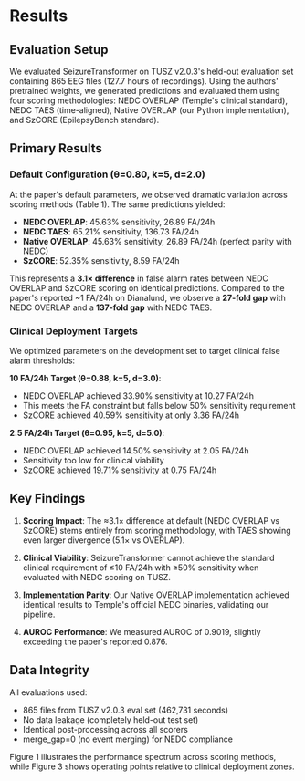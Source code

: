 # Results

## Evaluation Setup

We evaluated SeizureTransformer on TUSZ v2.0.3's held-out evaluation set containing 865 EEG files (127.7 hours of recordings). Using the authors' pretrained weights, we generated predictions and evaluated them using four scoring methodologies: NEDC OVERLAP (Temple's clinical standard), NEDC TAES (time-aligned), Native OVERLAP (our Python implementation), and SzCORE (EpilepsyBench standard).

## Primary Results

### Default Configuration (θ=0.80, k=5, d=2.0)

At the paper's default parameters, we observed dramatic variation across scoring methods (Table 1). The same predictions yielded:

- **NEDC OVERLAP**: 45.63% sensitivity, 26.89 FA/24h
- **NEDC TAES**: 65.21% sensitivity, 136.73 FA/24h
- **Native OVERLAP**: 45.63% sensitivity, 26.89 FA/24h (perfect parity with NEDC)
- **SzCORE**: 52.35% sensitivity, 8.59 FA/24h

This represents a **3.1× difference** in false alarm rates between NEDC OVERLAP and SzCORE scoring on identical predictions. Compared to the paper's reported ~1 FA/24h on Dianalund, we observe a **27-fold gap** with NEDC OVERLAP and a **137-fold gap** with NEDC TAES.

### Clinical Deployment Targets

We optimized parameters on the development set to target clinical false alarm thresholds:

**10 FA/24h Target (θ=0.88, k=5, d=3.0)**:
- NEDC OVERLAP achieved 33.90% sensitivity at 10.27 FA/24h
- This meets the FA constraint but falls below 50% sensitivity requirement
- SzCORE achieved 40.59% sensitivity at only 3.36 FA/24h

**2.5 FA/24h Target (θ=0.95, k=5, d=5.0)**:
- NEDC OVERLAP achieved 14.50% sensitivity at 2.05 FA/24h
- Sensitivity too low for clinical viability
- SzCORE achieved 19.71% sensitivity at 0.75 FA/24h

## Key Findings

1. **Scoring Impact**: The ≈3.1× difference at default (NEDC OVERLAP vs SzCORE) stems entirely from scoring methodology, with TAES showing even larger divergence (5.1× vs OVERLAP).

2. **Clinical Viability**: SeizureTransformer cannot achieve the standard clinical requirement of ≤10 FA/24h with ≥50% sensitivity when evaluated with NEDC scoring on TUSZ.

3. **Implementation Parity**: Our Native OVERLAP implementation achieved identical results to Temple's official NEDC binaries, validating our pipeline.

4. **AUROC Performance**: We measured AUROC of 0.9019, slightly exceeding the paper's reported 0.876.

## Data Integrity

All evaluations used:
- 865 files from TUSZ v2.0.3 eval set (462,731 seconds)
- No data leakage (completely held-out test set)
- Identical post-processing across all scorers
- merge_gap=0 (no event merging) for NEDC compliance

Figure 1 illustrates the performance spectrum across scoring methods, while Figure 3 shows operating points relative to clinical deployment zones.